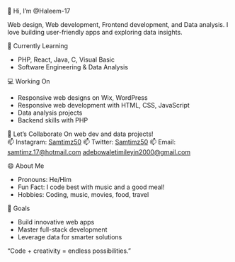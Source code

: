 👋 Hi, I’m @Haleem-17

Web design, Web development, Frontend development, and Data analysis. I love building user-friendly apps and exploring data insights.

🌱 Currently Learning
- PHP, React, Java, C, Visual Basic
- Software Engineering & Data Analysis

💻 Working On
- Responsive web designs on Wix, WordPress
- Responsive web development with HTML, CSS, JavaScript
- Data analysis projects
- Backend skills with PHP

💞️ Let’s Collaborate
On web dev and data projects!  
📫 Instagram: [Samtimz50](https://www.instagram.com/Samtimz50)
📫 Twitter:
[Samtimz50](hhtps://www.x.com./Samtimz50)
📫 Email:
samtimz.17@hotmail.com 
adebowaletimileyin2000@gmail.com 

😄 About Me
- Pronouns: He/Him
- Fun Fact: I code best with music and a good meal!
- Hobbies: Coding, music, movies, food, travel

🚀 Goals
- Build innovative web apps
- Master full-stack development
- Leverage data for smarter solutions

“Code + creativity = endless possibilities.”